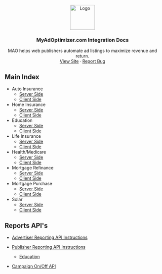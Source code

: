 <p align="center">
  <a href="https://myadoptimizer.com/">
    <img src="https://myadoptimizer.com/img/logo-blk.svg" alt="Logo" height="80">
  </a>
  <h3 align="center">MyAdOptimizer.com Integration Docs</h3>
  <p align="center">
    MAO helps web publishers automate ad listings to maximize revenue and return.
    <br />
    <a href="https://myadoptimizer.com">View Site</a>
    ·
    <a href="https://myadoptimizer.com/contact">Report Bug</a>
  </p>
</p>

## Main Index

- Auto Insurance
  - [Server Side](./auto-insurance/mao-auto-insurance-server-side.md)
  - [Client Side](./auto-insurance/mao-auto-insurance-client-side.md)
- Home Insurance
  - [Server Side](./home-insurance/mao-home-insurance-server-side.md)
  - [Client Side](./home-insurance/mao-home-insurance-client-side.md)
- Education
  - [Server Side](./education/mao-education-server-side.md)
  - [Client Side](./education/mao-education-client-side.md)
- Life Insurance
  - [Server Side](./life-insurance/mao-lifeinsurance-server.md)
  - [Client Side](./life-insurance/mao-lifeinsurance-client.md)
- Health/Medicare
  - [Server Side](./medicare/mao-medicare-server-side.md)
  - [Client Side](./medicare/mao-medicare-client-side.md)
- Mortgage Refinance
  - [Server Side](./mortgage-refinance/mao-mortgage-refinance-server-side.md)
  - [Client Side](./mortgage-refinance/mao-mortgage-refinance-client-side.md)
- Mortgage Purchase
  - [Server Side](./mortgage-purchase/mao-purchase-server-side.md)
  - [Client Side](./mortgage-purchase/mao-purchase-client-side.md)
- Solar
  - [Server Side](./solar/mao-solar-server-side.md)
  - [Client Side](./solar/mao-solar-client-side.md)

## Reports API's

- [Advertiser Reporting API Instructions](./mortgage-purchase/AdvertiserReportingAPIInstructions.md)

- [Publisher Reporting API Instructions](./AdRptAPI/datacenter-API.md)

  - [Education](./AdRptAPI/education-datacenter-API.md)

- [Campaign On/Off API ](./AdRptAPI/campaignOnOffAPI.md)

